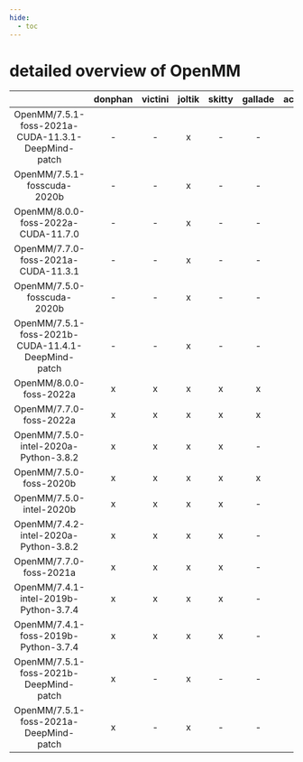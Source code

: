 ```yaml
---
hide:
  - toc
---
```


detailed overview of OpenMM
===========================

| |donphan|victini|joltik|skitty|gallade|accelgor|swalot|doduo|
| :---: | :---: | :---: | :---: | :---: | :---: | :---: | :---: | :---: |
|OpenMM/7.5.1-foss-2021a-CUDA-11.3.1-DeepMind-patch|-|-|x|-|-|x|-|-|
|OpenMM/7.5.1-fosscuda-2020b|-|-|x|-|-|x|-|-|
|OpenMM/8.0.0-foss-2022a-CUDA-11.7.0|-|-|x|-|-|x|-|-|
|OpenMM/7.7.0-foss-2021a-CUDA-11.3.1|-|-|x|-|-|x|-|-|
|OpenMM/7.5.0-fosscuda-2020b|-|-|x|-|-|x|-|-|
|OpenMM/7.5.1-foss-2021b-CUDA-11.4.1-DeepMind-patch|-|-|x|-|-|x|-|-|
|OpenMM/8.0.0-foss-2022a|x|x|x|x|x|x|x|x|
|OpenMM/7.7.0-foss-2022a|x|x|x|x|x|x|x|x|
|OpenMM/7.5.0-intel-2020a-Python-3.8.2|x|x|x|x|-|-|x|x|
|OpenMM/7.5.0-foss-2020b|x|x|x|x|x|x|x|x|
|OpenMM/7.5.0-intel-2020b|x|x|x|x|-|-|x|x|
|OpenMM/7.4.2-intel-2020a-Python-3.8.2|x|x|x|x|-|-|x|x|
|OpenMM/7.7.0-foss-2021a|x|x|x|x|-|x|x|x|
|OpenMM/7.4.1-intel-2019b-Python-3.7.4|x|x|x|x|-|-|-|x|
|OpenMM/7.4.1-foss-2019b-Python-3.7.4|x|x|x|x|-|-|-|x|
|OpenMM/7.5.1-foss-2021b-DeepMind-patch|x|-|x|-|-|x|-|-|
|OpenMM/7.5.1-foss-2021a-DeepMind-patch|x|-|x|-|-|x|-|-|
